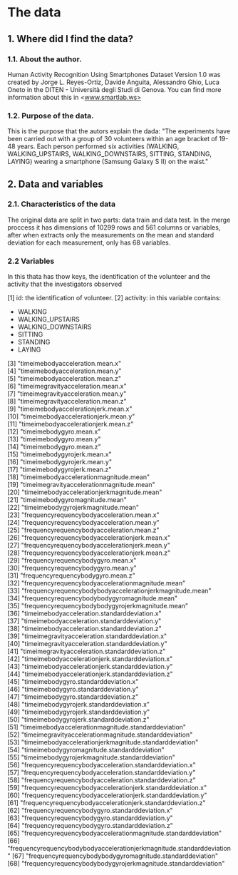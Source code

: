 # The data

## 1. Where did I find the data?

### 1.1. About the author.

Human Activity Recognition Using Smartphones Dataset Version 1.0 was created by Jorge L. Reyes-Ortiz, Davide Anguita, Alessandro Ghio, Luca Oneto in the DITEN - Università degli Studi di Genova.
You can find more information about this in <www.smartlab.ws>

### 1.2. Purpose of the data.

This is the purpose that the autors explain the dada: "The experiments have been carried out with a group of 30 volunteers within an age bracket of 19-48 years. Each person performed six activities (WALKING, WALKING_UPSTAIRS, WALKING_DOWNSTAIRS, SITTING, STANDING, LAYING) wearing a smartphone (Samsung Galaxy S II) on the waist."

## 2. Data and variables

### 2.1. Characteristics of the data

The original data are split in two parts: data train and data test. In the merge proccess it has dimensions of 10299 rows and  561 columns or variables, after when extracts only the measurements on the mean and standard deviation for each measurement, only has 68 variables. 

### 2.2 Variables

In this thata has thow keys, the identification of the volunteer and the activity that the investigators observed 

  [1] id: the identification of volunteer.
  [2] activity: in this variable contains:

* WALKING
* WALKING_UPSTAIRS
* WALKING_DOWNSTAIRS
* SITTING
* STANDING
* LAYING

 [3] "timeimebodyacceleration.mean.x"                                      
 [4] "timeimebodyacceleration.mean.y"                                      
 [5] "timeimebodyacceleration.mean.z"                                      
 [6] "timeimegravityacceleration.mean.x"                                   
 [7] "timeimegravityacceleration.mean.y"                                   
 [8] "timeimegravityacceleration.mean.z"                                   
 [9] "timeimebodyaccelerationjerk.mean.x"                                  
[10] "timeimebodyaccelerationjerk.mean.y"                                  
[11] "timeimebodyaccelerationjerk.mean.z"                                  
[12] "timeimebodygyro.mean.x"                                              
[13] "timeimebodygyro.mean.y"                                              
[14] "timeimebodygyro.mean.z"                                              
[15] "timeimebodygyrojerk.mean.x"                                          
[16] "timeimebodygyrojerk.mean.y"                                          
[17] "timeimebodygyrojerk.mean.z"                                          
[18] "timeimebodyaccelerationmagnitude.mean"                               
[19] "timeimegravityaccelerationmagnitude.mean"                            
[20] "timeimebodyaccelerationjerkmagnitude.mean"                           
[21] "timeimebodygyromagnitude.mean"                                       
[22] "timeimebodygyrojerkmagnitude.mean"                                   
[23] "frequencyrequencybodyacceleration.mean.x"                            
[24] "frequencyrequencybodyacceleration.mean.y"                            
[25] "frequencyrequencybodyacceleration.mean.z"                            
[26] "frequencyrequencybodyaccelerationjerk.mean.x"                        
[27] "frequencyrequencybodyaccelerationjerk.mean.y"                        
[28] "frequencyrequencybodyaccelerationjerk.mean.z"                        
[29] "frequencyrequencybodygyro.mean.x"                                    
[30] "frequencyrequencybodygyro.mean.y"                                    
[31] "frequencyrequencybodygyro.mean.z"                                    
[32] "frequencyrequencybodyaccelerationmagnitude.mean"                     
[33] "frequencyrequencybodybodyaccelerationjerkmagnitude.mean"             
[34] "frequencyrequencybodybodygyromagnitude.mean"                         
[35] "frequencyrequencybodybodygyrojerkmagnitude.mean"                     
[36] "timeimebodyacceleration.standarddeviation.x"                         
[37] "timeimebodyacceleration.standarddeviation.y"                         
[38] "timeimebodyacceleration.standarddeviation.z"                         
[39] "timeimegravityacceleration.standarddeviation.x"                      
[40] "timeimegravityacceleration.standarddeviation.y"                      
[41] "timeimegravityacceleration.standarddeviation.z"                      
[42] "timeimebodyaccelerationjerk.standarddeviation.x"                     
[43] "timeimebodyaccelerationjerk.standarddeviation.y"                     
[44] "timeimebodyaccelerationjerk.standarddeviation.z"                     
[45] "timeimebodygyro.standarddeviation.x"                                 
[46] "timeimebodygyro.standarddeviation.y"                                 
[47] "timeimebodygyro.standarddeviation.z"                                 
[48] "timeimebodygyrojerk.standarddeviation.x"                             
[49] "timeimebodygyrojerk.standarddeviation.y"                             
[50] "timeimebodygyrojerk.standarddeviation.z"                             
[51] "timeimebodyaccelerationmagnitude.standarddeviation"                  
[52] "timeimegravityaccelerationmagnitude.standarddeviation"               
[53] "timeimebodyaccelerationjerkmagnitude.standarddeviation"              
[54] "timeimebodygyromagnitude.standarddeviation"                          
[55] "timeimebodygyrojerkmagnitude.standarddeviation"                      
[56] "frequencyrequencybodyacceleration.standarddeviation.x"               
[57] "frequencyrequencybodyacceleration.standarddeviation.y"               
[58] "frequencyrequencybodyacceleration.standarddeviation.z"               
[59] "frequencyrequencybodyaccelerationjerk.standarddeviation.x"           
[60] "frequencyrequencybodyaccelerationjerk.standarddeviation.y"           
[61] "frequencyrequencybodyaccelerationjerk.standarddeviation.z"           
[62] "frequencyrequencybodygyro.standarddeviation.x"                       
[63] "frequencyrequencybodygyro.standarddeviation.y"                       
[64] "frequencyrequencybodygyro.standarddeviation.z"                       
[65] "frequencyrequencybodyaccelerationmagnitude.standarddeviation"        
[66] "frequencyrequencybodybodyaccelerationjerkmagnitude.standarddeviation"
[67] "frequencyrequencybodybodygyromagnitude.standarddeviation"            
[68] "frequencyrequencybodybodygyrojerkmagnitude.standarddeviation"    
